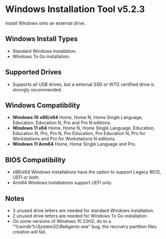 # Windows Installation Tool v5.2.3
Install Windows onto an external drive.

## Windows Install Types
- Standard Windows installation.
- Windows To Go installation.
## Supported Drives
- Supports all USB drives, but a external SSD or WTG certified drive is strongly recommended.

## Windows Compatibility
- **Windows 10 x86/x64** Home, Home N, Home Single Language, Education, Education N, Pro and Pro N editions.
- **Windows 11 x64** Home, Home N, Home Single Language, Education, Education N, Pro, Pro N, Pro Education, Pro Education N, Pro for Workstations and Pro for Workstations N editions.  
- **Windows 11 Arm64** Home, Home Single Language and Pro.

## BIOS Compatibility
- x86/x64 Windows installations have the option to support Legacy BIOS, UEFI or both.
- Arm64 Windows installations support UEFI only.

## Notes
- 3 unused drive letters are needed for standard Windows installation.
- 2 unused drive letters are needed for Windows To Go installation.
- On some versions of Windows 10 22H2, do to a "%windir%\System32\ReAgentc.exe" bug, the recovery partition files creation will fail.
